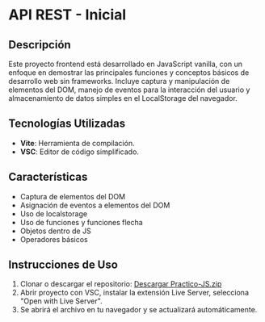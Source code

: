 # API REST - Inicial

## Descripción

Este proyecto frontend está desarrollado en JavaScript vanilla, con un enfoque en demostrar las principales funciones y conceptos básicos de desarrollo web sin frameworks. Incluye captura y manipulación de elementos del DOM, manejo de eventos para la interacción del usuario y almacenamiento de datos simples en el LocalStorage del navegador.
## Tecnologías Utilizadas

- **Vite**: Herramienta de compilación.
- **VSC**: Editor de código simplificado.
## Características

- Captura de elementos del DOM
- Asignación de eventos a elementos del DOM
- Uso de localstorage
- Uso de funciones y funciones flecha
- Objetos dentro de JS
- Operadores básicos
## Instrucciones de Uso

1. Clonar o descargar el repositorio: [Descargar Practico-JS.zip](https://github.dev/AgusAstuDev/Practico-JS/archive/refs/heads/main.zip)
2. Abrir proyecto con VSC, instalar la extensión Live Server, selecciona "Open with Live Server". 
3. Se abrirá el archivo en tu navegador y se actualizará automáticamente.

